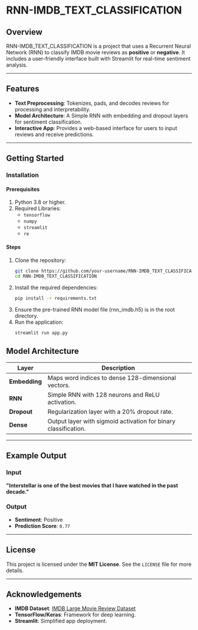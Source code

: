 # RNN-IMDB_TEXT_CLASSIFICATION

## Overview
RNN-IMDB_TEXT_CLASSIFICATION is a project that uses a Recurrent Neural Network (RNN) to classify IMDB movie reviews as **positive** or **negative**. It includes a user-friendly interface built with Streamlit for real-time sentiment analysis.

---

## Features
- **Text Preprocessing**: Tokenizes, pads, and decodes reviews for processing and interpretability.
- **Model Architecture**: A Simple RNN with embedding and dropout layers for sentiment classification.
- **Interactive App**: Provides a web-based interface for users to input reviews and receive predictions.

---

## Getting Started

### Installation

#### Prerequisites
1. Python 3.8 or higher.
2. Required Libraries:
   - `tensorflow`
   - `numpy`
   - `streamlit`
   - `re`

#### Steps
1. Clone the repository:
   ```bash
   git clone https://github.com/your-username/RNN-IMDB_TEXT_CLASSIFICATION.git
   cd RNN-IMDB_TEXT_CLASSIFICATION
2. Install the required dependencies:
    ```bash
    pip install -r requirements.txt

3. Ensure the pre-trained RNN model file (rnn_imdb.h5) is in the root directory.
4. Run the application:
     ```bash
     streamlit run app.py

## Model Architecture

| Layer         | Description                                    |
|---------------|------------------------------------------------|
| **Embedding** | Maps word indices to dense 128-dimensional vectors. |
| **RNN**       | Simple RNN with 128 neurons and ReLU activation. |
| **Dropout**   | Regularization layer with a 20% dropout rate.  |
| **Dense**     | Output layer with sigmoid activation for binary classification. |

---

## Example Output

### Input
**"Interstellar is one of the best movies that I have watched in the past decade."**

### Output
- **Sentiment**: Positive  
- **Prediction Score**: `0.77`

---

## License
This project is licensed under the **MIT License**. See the `LICENSE` file for more details.

---

## Acknowledgements
- **IMDB Dataset**: [IMDB Large Movie Review Dataset](https://ai.stanford.edu/~amaas/data/sentiment/)
- **TensorFlow/Keras**: Framework for deep learning.
- **Streamlit**: Simplified app deployment.
